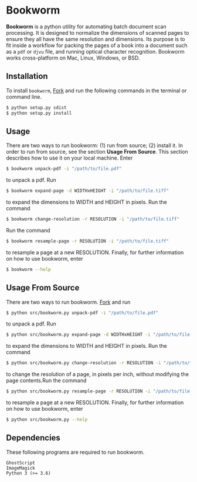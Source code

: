 # Bookworm

**Bookworm** is a python utility for automating batch document scan processing.
It is designed to normalize the dimensions of scanned pages to ensure they all have the same resolution and dimensions. Its purpose is to fit inside a workflow for packing the pages of a book into a document such as a `pdf` or `djvu` file, and running optical character recognition. Bookworm works cross-platform on Mac, Linux, Windows, or BSD.

## Installation
To install `bookworm`, [Fork](https://github.com/stallmanifold/bookworm) and run the following commands in the terminal or command line.
```bash
$ python setup.py sdist
$ python setup.py install
```

## Usage
There are two ways to run bookworm: (1) run from source; (2) install it. In order to run from source, see the section **Usage From Source**. This section describes how to use it on your local machine. Enter
```bash
$ bookworm unpack-pdf -i "/path/to/file.pdf"
```
to unpack a pdf. Run
```bash
$ bookworm expand-page -d WIDTHxHEIGHT -i "/path/to/file.tiff"
```
to expand the dimensions to WIDTH and HEIGHT in pixels. Run the command
```bash
$ bookworm change-resolution -r RESOLUTION -i "/path/to/file.tiff"
```
Run the command
```bash
$ bookworm resample-page -r RESOLUTION -i "/path/to/file.tiff"
```
to resample a page at a new RESOLUTION. Finally, for further information on how to use bookworm, enter
```bash
$ bookworm --help
```

## Usage From Source
There are two ways to run bookworm.
[Fork](https://github.com/stallmanifold/bookworm) and run
```bash
$ python src/bookworm.py unpack-pdf -i "/path/to/file.pdf"
```
to unpack a pdf. Run
```bash
$ python src/bookworm.py expand-page -d WIDTHxHEIGHT -i "/path/to/file.tiff"
```
to expand the dimensions to WIDTH and HEIGHT in pixels. Run the command
```bash
$ python src/bookworm.py change-resolution -r RESOLUTION -i "/path/to/file.tiff"
```
to change the resolution of a page, in pixels per inch, without modifying the page contents.Run the command
```bash
$ python src/bookworm.py resample-page -r RESOLUTION -i "/path/to/file.tiff"
```
to resample a page at a new RESOLUTION. Finally, for further information on how to use bookworm, enter
```bash
$ python src/bookworm.py --help
```

## Dependencies
These following programs are required to run bookworm.
```
GhostScript
ImageMagick
Python 3 (>= 3.6)
```
